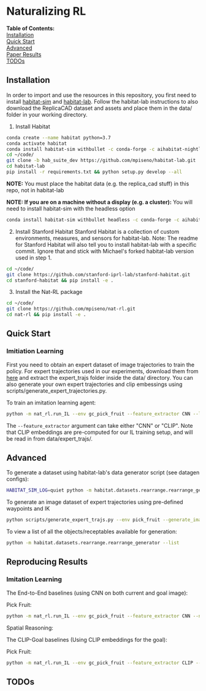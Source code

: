 # Naturalizing RL

**Table of Contents:**<br />
[Installation](#install)<br />
[Quick Start](#quick-start)<br />
[Advanced](#advanced)<br />
[Paper Results](#results)<br />
[TODOs](#todos)<br />


<a name="install"></a>
## Installation

In order to import and use the resources in this repository, you first need to install [habitat-sim](https://github.com/facebookresearch/habitat-sim) and [habitat-lab](https://github.com/mpiseno/habitat-lab.git).
Follow the habitat-lab instructions to also download the ReplicaCAD dataset and assets and place them in the data/ folder in your working directory.

1. Install Habitat
```bash
conda create --name habitat python=3.7
conda activate habitat
conda install habitat-sim withbullet -c conda-forge -c aihabitat-nightly
cd ~/code/
git clone -b hab_suite_dev https://github.com/mpiseno/habitat-lab.git
cd habitat-lab
pip install -r requirements.txt && python setup.py develop --all
```

**NOTE:** You must place the habitat data (e.g. the replica_cad stuff) in this repo, not in habitat-lab

**NOTE: If you are on a machine without a display (e.g. a cluster):** You will need to install habitat-sim with the headless option

```bash
conda install habitat-sim withbullet headless -c conda-forge -c aihabitat-nightly
```

2. Install Stanford Habitat
Stanford Habitat is a collection of custom environments, measures, and sensors for habitat-lab. Note: The readme for Stanford Habitat will also tell you to install habitat-lab with a specific commit.
Ignore that and stick with Michael's forked habitat-lab version used in step 1.
```bash
cd ~/code/
git clone https://github.com/stanford-iprl-lab/stanford-habitat.git
cd stanford-habitat && pip install -e .
```

3. Install the Nat-RL package
```bash
cd ~/code/
git clone https://github.com/mpiseno/nat-rl.git
cd nat-rl && pip install -e .
```
<!-- 
4. Install Imitation
For imitation learning, we use the [imitation](https://github.com/HumanCompatibleAI/imitation) package. We use a specific commit for reproducibility.
```bash
cd ~/code/
git clone http://github.com/HumanCompatibleAI/imitation
cd imitation
git checkout -b my_specific_commit ed45793dfdd897d3ac1f3a863a8816b56d436887
pip install -e .
``` -->

<a name="quick-start"></a>
## Quick Start

### Imitiation Learning

First you need to obtain an expert dataset of image trajectories to train the policy. For expert trajectories used in our experiments, download them from [here](https://drive.google.com/file/d/139RcMbknmq4nbNSPmgWVoIHa4rvlX0d3/view?usp=sharing)
and extract the expert_trajs folder inside the data/ directory. You can also generate your own expert trajectories and clip embessings using scripts/generate_expert_trajectories.py.

To train an imitation learning agent:
```bash
python -m nat_rl.run_IL --env gc_pick_fruit --feature_extractor CNN --logdir logs/
```

The ```--feature_extractor``` argument can take either "CNN" or "CLIP". Note that CLIP embeddings are pre-computed for our IL training setup, and will be read in from data/expert_trajs/.

<a name="advanced"></a>
## Advanced

To generate a dataset using habitat-lab's data generator script (see datagen configs):
```bash
HABITAT_SIM_LOG=quiet python -m habitat.datasets.rearrange.rearrange_generator --run --config configs/pick_task/pick_fruit/pick_fruit_datagen.yaml --num-episodes 10 --out data/pick_datasets/pick_fruit_2.json.gz
```

To generate an image dataset of expert trajectories using pre-defined waypoints and IK
```bash
python scripts/generate_expert_trajs.py --env pick_fruit --generate_image_trajs
```

To view a list of all the objects/receptables available for generation:
```bash
python -m habitat.datasets.rearrange.rearrange_generator --list
```

<a name="results"></a>
## Reproducing Results

### Imitation Learning

The End-to-End baselines (using CNN on both current and goal image):

Pick Fruit:
```bash
python -m nat_rl.run_IL --env gc_pick_fruit --feature_extractor CNN --n_IL_epochs 100 --lr 0.0005 --batch_size 256 --l2_weight 0.0005 --seeds 55 7 88 62 59
```

Spatial Reasoning:


The CLIP-Goal baselines (Using CLIP embeddings for the goal):

Pick Fruit:
```bash
python -m nat_rl.run_IL --env gc_pick_fruit --feature_extractor CLIP --n_IL_epochs 100 --lr 0.0005 --batch_size 256 --l2_weight 0.0005 --seeds 55 7 88 62 59
```


## TODOs